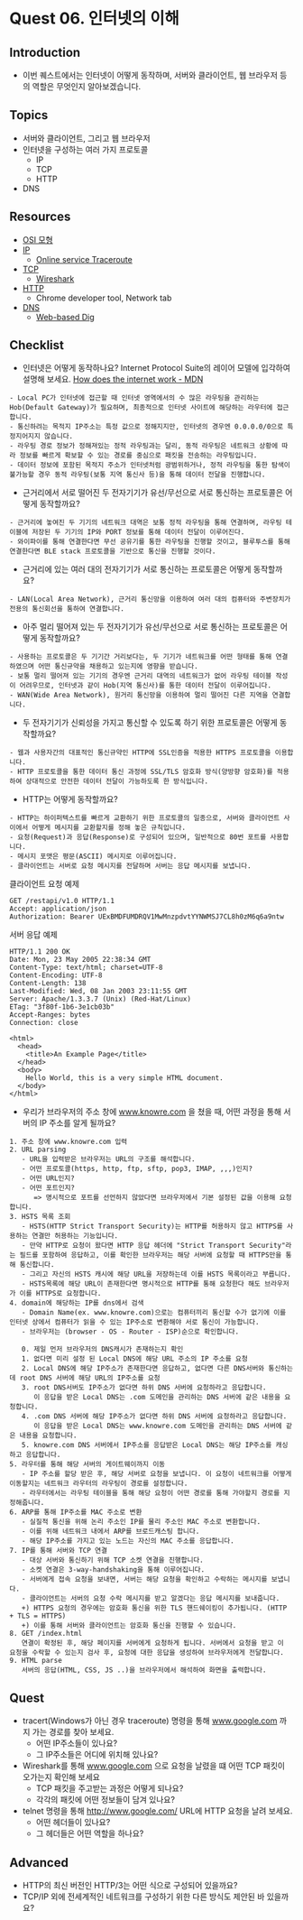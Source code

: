 # Quest 06. 인터넷의 이해

## Introduction
* 이번 퀘스트에서는 인터넷이 어떻게 동작하며, 서버와 클라이언트, 웹 브라우저 등의 역할은 무엇인지 알아보겠습니다.

## Topics
* 서버와 클라이언트, 그리고 웹 브라우저
* 인터넷을 구성하는 여러 가지 프로토콜
  * IP
  * TCP
  * HTTP
* DNS

## Resources
* [OSI 모형](https://ko.wikipedia.org/wiki/OSI_%EB%AA%A8%ED%98%95)
* [IP](https://ko.wikipedia.org/wiki/%EC%9D%B8%ED%84%B0%EB%84%B7_%ED%94%84%EB%A1%9C%ED%86%A0%EC%BD%9C)
  * [Online service Traceroute](http://ping.eu/traceroute/)
* [TCP](https://ko.wikipedia.org/wiki/%EC%A0%84%EC%86%A1_%EC%A0%9C%EC%96%B4_%ED%94%84%EB%A1%9C%ED%86%A0%EC%BD%9C)
  * [Wireshark](https://www.wireshark.org/download.html)
* [HTTP](https://ko.wikipedia.org/wiki/HTTP)
  * Chrome developer tool, Network tab
* [DNS](https://ko.wikipedia.org/wiki/%EB%8F%84%EB%A9%94%EC%9D%B8_%EB%84%A4%EC%9E%84_%EC%8B%9C%EC%8A%A4%ED%85%9C)
  * [Web-based Dig](http://networking.ringofsaturn.com/Tools/dig.php)

## Checklist
* 인터넷은 어떻게 동작하나요? Internet Protocol Suite의 레이어 모델에 입각하여 설명해 보세요.
[How does the internet work - MDN](https://developer.mozilla.org/ko/docs/Learn/Common_questions/How_does_the_Internet_work)
```
- Local PC가 인터넷에 접근할 때 인터넷 영역에서의 수 많은 라우팅을 관리하는 Hob(Default Gateway)가 필요하며, 최종적으로 인터넷 사이트에 해당하는 라우터에 접근합니다.
- 통신하려는 목적지 IP주소는 특정 값으로 정해지지만, 인터넷의 경우엔 0.0.0.0/0으로 특정지어지지 않습니다.
- 라우팅 경로 정보가 정해져있는 정적 라우팅과는 달리, 동적 라우팅은 네트워크 상황에 따라 정보를 빠르게 확보할 수 있는 경로를 중심으로 패킷을 전송하는 라우팅입니다.
- 데이터 정보에 포함된 목적지 주소가 인터넷처럼 광범위하거나, 정적 라우팅을 통한 탐색이 불가능할 경우 동적 라우팅(보통 지역 통신사 등)을 통해 데이터 전달을 진행합니다.
```
  * 근거리에서 서로 떨어진 두 전자기기가 유선/무선으로 서로 통신하는 프로토콜은 어떻게 동작할까요?
  ```
  - 근거리에 놓여진 두 기기의 네트워크 대역은 보통 정적 라우팅을 통해 연결하며, 라우팅 테이블에 저장된 두 기기의 IP와 PORT 정보를 통해 데이터 전달이 이루어진다.
  - 와이파이를 통해 연결한다면 무선 공유기를 통한 라우팅을 진행할 것이고, 블루투스를 통해 연결한다면 BLE stack 프로토콜을 기반으로 통신을 진행할 것이다.
  ```
  * 근거리에 있는 여러 대의 전자기기가 서로 통신하는 프로토콜은 어떻게 동작할까요?
  ```
  - LAN(Local Area Network), 근거리 통신망을 이용하여 여러 대의 컴퓨터와 주변장치가 전용의 통신회선을 통하여 연결합니다.
  ```
  * 아주 멀리 떨어져 있는 두 전자기기가 유선/무선으로 서로 통신하는 프로토콜은 어떻게 동작할까요?
  ```
  - 사용하는 프로토콜은 두 기기간 거리보다는, 두 기기가 네트워크를 어떤 형태를 통해 연결하였으며 어떤 통신규약을 채용하고 있는지에 영향을 받습니다.
  - 보통 멀리 떨어져 있는 기기의 경우엔 근거리 대역의 네트워크가 없어 라우팅 테이블 작성이 어려우므로, 인터넷과 같이 Hob(지역 통신사)를 통한 데이터 전달이 이루어집니다.
  - WAN(Wide Area Network), 원거리 통신망을 이용하여 멀리 떨어진 다른 지역을 연결합니다.
  ```
  * 두 전자기기가 신뢰성을 가지고 통신할 수 있도록 하기 위한 프로토콜은 어떻게 동작할까요?
  ```
  - 웹과 사용자간의 대표적인 통신규약인 HTTP에 SSL인증을 적용한 HTTPS 프로토콜을 이용합니다.
  - HTTP 프로토콜을 통한 데이터 통신 과정에 SSL/TLS 암호화 방식(양방향 암호화)를 적용하여 상대적으로 안전한 데이터 전달이 가능하도록 한 방식입니다. 
  ```
  * HTTP는 어떻게 동작할까요?
  ```
  - HTTP는 하이퍼텍스트를 빠르게 교환하기 위한 프로토콜의 일종으로, 서버와 클라이언트 사이에서 어떻게 메시지를 교환할지를 정해 놓은 규칙입니다.
  - 요청(Request)과 응답(Response)로 구성되어 있으며, 일반적으로 80번 포트를 사용합니다.
  - 메시지 포맷은 평문(ASCII) 메시지로 이루어집니다.
  - 클라이언트는 서버로 요청 메시지를 전달하며 서버는 응답 메시지를 보냅니다.
  ```
  클라이언트 요청 예제
  ```
  GET /restapi/v1.0 HTTP/1.1
  Accept: application/json
  Authorization: Bearer UExBMDFUMDRQV1MwMnzpdvtYYNWMSJ7CL8h0zM6q6a9ntw
  ```
  서버 응답 예제
  ```
  HTTP/1.1 200 OK
  Date: Mon, 23 May 2005 22:38:34 GMT
  Content-Type: text/html; charset=UTF-8
  Content-Encoding: UTF-8
  Content-Length: 138
  Last-Modified: Wed, 08 Jan 2003 23:11:55 GMT
  Server: Apache/1.3.3.7 (Unix) (Red-Hat/Linux)
  ETag: "3f80f-1b6-3e1cb03b"
  Accept-Ranges: bytes
  Connection: close

  <html>
    <head>
      <title>An Example Page</title>
    </head>
    <body>
      Hello World, this is a very simple HTML document.
    </body>
  </html>
  ```
* 우리가 브라우저의 주소 창에 www.knowre.com 을 쳤을 때, 어떤 과정을 통해 서버의 IP 주소를 알게 될까요?
```
1. 주소 창에 www.knowre.com 입력
2. URL parsing
   - URL을 입력받은 브라우저는 URL의 구조를 해석합니다.
   - 어떤 프로토콜(https, http, ftp, sftp, pop3, IMAP, ,,,)인지?
   - 어떤 URL인지?
   - 어떤 포트인지?
      => 명시적으로 포트를 선언하지 않았다면 브라우저에서 기본 설정된 값을 이용해 요청합니다.
3. HSTS 목록 조회
   - HSTS(HTTP Strict Transport Security)는 HTTP를 허용하지 않고 HTTPS를 사용하는 연결만 허용하는 기능입니다.
   - 만약 HTTP로 요청이 왔다면 HTTP 응답 헤더에 "Strict Transport Security"라는 필드를 포함하여 응답하고, 이를 확인한 브라우저는 해당 서버에 요청할 때 HTTPS만을 통해 통신합니다.
   - 그리고 자신의 HSTS 캐시에 해당 URL을 저장하는데 이를 HSTS 목록이라고 부릅니다.
   - HSTS목록에 해당 URL이 존재한다면 명시적으로 HTTP를 통해 요청한다 해도 브라우저가 이를 HTTPS로 요청합니다.
4. domain에 해당하는 IP를 dns에서 검색
   - Domain Name(ex. www.knowre.com)으로는 컴퓨터끼리 통신할 수가 없기에 이를 인터넷 상에서 컴퓨터가 읽을 수 있는 IP주소로 변환해야 서로 통신이 가능합니다.
   - 브라우저는 (browser - OS - Router - ISP)순으로 확인합니다.

   0. 제일 먼저 브라우저의 DNS캐시가 존재하는지 확인
   1. 없다면 미리 설정 된 Local DNS에 해당 URL 주소의 IP 주소를 요청
   2. Local DNS에 해당 IP주소가 존재한다면 응답하고, 없다면 다른 DNS서버와 통신하는데 root DNS 서버에 해당 URL의 IP주소를 요청
   3. root DNS서버도 IP주소가 없다면 하위 DNS 서버에 요청하라고 응답합니다.
      이 응답을 받은 Local DNS는 .com 도메인을 관리하는 DNS 서버에 같은 내용을 요청합니다.
   4. .com DNS 서버에 해당 IP주소가 없다면 하위 DNS 서버에 요청하라고 응답합니다.
      이 응답을 받은 Local DNS는 www.knowre.com 도메인을 관리하는 DNS 서버에 같은 내용을 요청합니다.
   5. knowre.com DNS 서버에서 IP주소를 응답받은 Local DNS는 해당 IP주소를 캐싱하고 응답합니다.
5. 라우터를 통해 해당 서버의 게이트웨이까지 이동
   - IP 주소를 할당 받은 후, 해당 서버로 요청을 보냅니다. 이 요청이 네트워크를 어떻게 이동할지는 네트워크 라우터의 라우팅이 경로를 설정합니다.
   - 라우터에서는 라우팅 테이블을 통해 해당 요청이 어떤 경로를 통해 가야할지 경로를 지정해줍니다.
6. ARP를 통해 IP주소를 MAC 주소로 변환
   - 실질적 통신을 위해 논리 주소인 IP를 물리 주소인 MAC 주소로 변환합니다.
   - 이를 위해 네트워크 내에서 ARP를 브로드캐스팅 합니다.
   - 해당 IP주소를 가지고 있는 노드는 자신의 MAC 주소를 응답합니다.
7. IP를 통해 서버와 TCP 연결
   - 대상 서버와 통신하기 위해 TCP 소켓 연결을 진행합니다.
   - 소켓 연결은 3-way-handshaking을 통해 이루어집니다.
   - 서버에게 접속 요청을 보내면, 서버는 해당 요청을 확인하고 수락하는 메시지를 보냅니다.
   - 클라이언트는 서버의 요청 수락 메시지를 받고 알겠다는 응답 메시지를 보내줍니다.
   +) HTTPS 요청의 경우에는 암호화 통신을 위한 TLS 핸드쉐이킹이 추가됩니다. (HTTP + TLS = HTTPS)
   +) 이를 통해 서버와 클라이언트는 암호화 통신을 진행할 수 있습니다.
8. GET /index.html
   연결이 확정된 후, 해당 페이지를 서버에게 요청하게 됩니다. 서버에서 요청을 받고 이 요청을 수락할 수 있는지 검사 후, 요청에 대한 응답을 생성하여 브라우저에게 전달합니다.
9. HTML parse
   서버의 응답(HTML, CSS, JS ..)을 브라우저에서 해석하여 화면을 출력합니다.
```

## Quest
* tracert(Windows가 아닌 경우 traceroute) 명령을 통해 www.google.com 까지 가는 경로를 찾아 보세요.
  * 어떤 IP주소들이 있나요?
  * 그 IP주소들은 어디에 위치해 있나요?
* Wireshark를 통해 www.google.com 으로 요청을 날렸을 떄 어떤 TCP 패킷이 오가는지 확인해 보세요
  * TCP 패킷을 주고받는 과정은 어떻게 되나요?
  * 각각의 패킷에 어떤 정보들이 담겨 있나요?
* telnet 명령을 통해 http://www.google.com/ URL에 HTTP 요청을 날려 보세요.
  * 어떤 헤더들이 있나요?
  * 그 헤더들은 어떤 역할을 하나요?

## Advanced
* HTTP의 최신 버전인 HTTP/3는 어떤 식으로 구성되어 있을까요?
* TCP/IP 외에 전세계적인 네트워크를 구성하기 위한 다른 방식도 제안된 바 있을까요?
